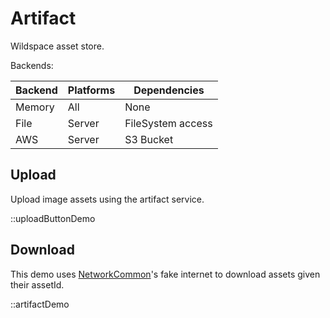 # Artifact

Wildspace asset store.

Backends:

|Backend|Platforms|Dependencies|
|-|-|-|
|Memory|All|None|
|File|Server|FileSystem access|
|AWS|Server|S3 Bucket|

## Upload

Upload image assets using the artifact service.

::uploadButtonDemo

## Download

This demo uses [NetworkCommon](./NetworkCommon)'s fake internet
to download assets given their assetId.

::artifactDemo
